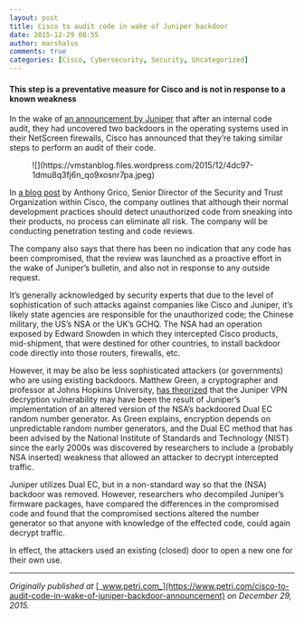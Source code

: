 ```yaml
---
layout: post
title: Cisco to audit code in wake of Juniper backdoor
date: 2015-12-29 08:55
author: marshalus
comments: true
categories: [Cisco, Cybersecurity, Security, Uncategorized]
---
```



#### This step is a preventative measure for Cisco and is not in response to a known weakness

In the wake of [an announcement by Juniper](https://www.petri.com/juniper-finds-backdoor-exposing-encrypted-vpn-traffic) that after an internal code audit, they had uncovered two backdoors in the operating systems used in their NetScreen firewalls, Cisco has announced that they’re taking similar steps to perform an audit of their code.

<figure>![](https://vmstanblog.files.wordpress.com/2015/12/4dc97-1dmu8q3fj6n_qo9xosnr7pa.jpeg)</figure>

In [a blog post](http://blogs.cisco.com/security/update-for-customers) by Anthony Grico, Senior Director of the Security and Trust Organization within Cisco, the company outlines that although their normal development practices should detect unauthorized code from sneaking into their products, no process can eliminate all risk. The company will be conducting penetration testing and code reviews.

The company also says that there has been no indication that any code has been compromised, that the review was launched as a proactive effort in the wake of Juniper’s bulletin, and also not in response to any outside request.

It’s generally acknowledged by security experts that due to the level of sophistication of such attacks against companies like Cisco and Juniper, it’s likely state agencies are responsible for the unauthorized code; the Chinese military, the US’s NSA or the UK’s GCHQ. The NSA had an operation exposed by Edward Snowden in which they intercepted Cisco products, mid-shipment, that were destined for other countries, to install backdoor code directly into those routers, firewalls, etc.

However, it may be also be less sophisticated attackers (or governments) who are using existing backdoors. Matthew Green, a cryptographer and professor at Johns Hopkins University, [has theorized](http://blog.cryptographyengineering.com/2015/12/on-juniper-backdoor.html) that the Juniper VPN decryption vulnerability may have been the result of Juniper’s implementation of an altered version of the NSA’s backdoored Dual EC random number generator. As Green explains, encryption depends on unpredictable random number generators, and the Dual EC method that has been advised by the National Institute of Standards and Technology (NIST) since the early 2000s was discovered by researchers to include a (probably NSA inserted) weakness that allowed an attacker to decrypt intercepted traffic.

Juniper utilizes Dual EC, but in a non-standard way so that the (NSA) backdoor was removed. However, researchers who decompiled Juniper’s firmware packages, have compared the differences in the compromised code and found that the compromised sections altered the number generator so that anyone with knowledge of the effected code, could again decrypt traffic.

In effect, the attackers used an existing (closed) door to open a new one for their own use.

* * *

_Originally published at_ [_www.petri.com_](https://www.petri.com/cisco-to-audit-code-in-wake-of-juniper-backdoor-announcement) _on December 29, 2015._